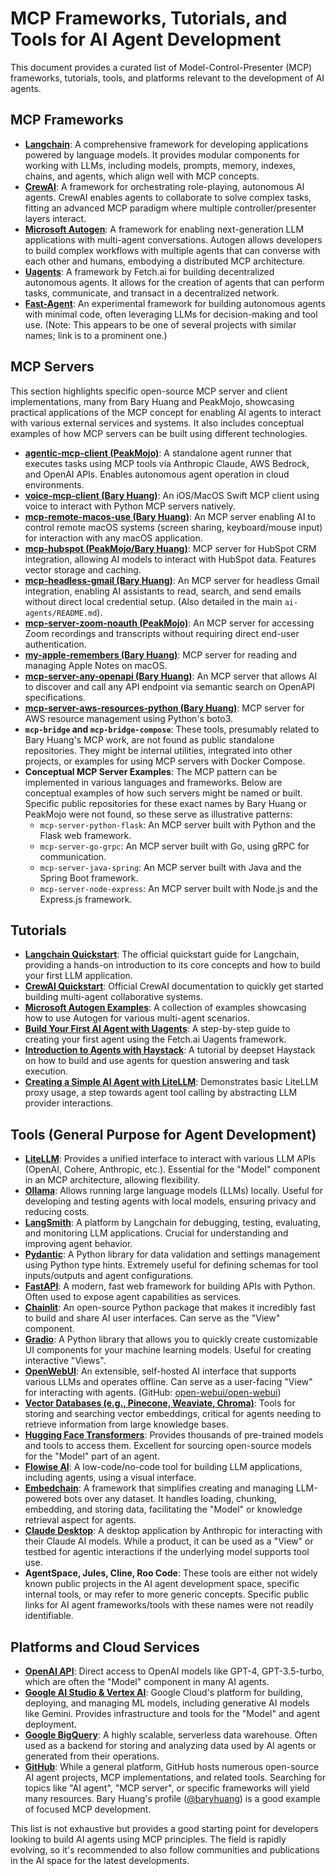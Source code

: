 # MCP Frameworks, Tutorials, and Tools for AI Agent Development

This document provides a curated list of Model-Control-Presenter (MCP) frameworks, tutorials, tools, and platforms relevant to the development of AI agents.

## MCP Frameworks

*   **[Langchain](https://www.langchain.com/)**: A comprehensive framework for developing applications powered by language models. It provides modular components for working with LLMs, including models, prompts, memory, indexes, chains, and agents, which align well with MCP concepts.
*   **[CrewAI](https://www.crewai.com/)**: A framework for orchestrating role-playing, autonomous AI agents. CrewAI enables agents to collaborate to solve complex tasks, fitting an advanced MCP paradigm where multiple controller/presenter layers interact.
*   **[Microsoft Autogen](https://microsoft.github.io/autogen/)**: A framework for enabling next-generation LLM applications with multi-agent conversations. Autogen allows developers to build complex workflows with multiple agents that can converse with each other and humans, embodying a distributed MCP architecture.
*   **[Uagents](https://fetch.ai/docs/uea/framework/uagents/)**: A framework by Fetch.ai for building decentralized autonomous agents. It allows for the creation of agents that can perform tasks, communicate, and transact in a decentralized network.
*   **[Fast-Agent](https://github.com/HumanAIGC/fastagent)**: An experimental framework for building autonomous agents with minimal code, often leveraging LLMs for decision-making and tool use. (Note: This appears to be one of several projects with similar names; link is to a prominent one.)

## MCP Servers

This section highlights specific open-source MCP server and client implementations, many from Bary Huang and PeakMojo, showcasing practical applications of the MCP concept for enabling AI agents to interact with various external services and systems. It also includes conceptual examples of how MCP servers can be built using different technologies.

*   **[agentic-mcp-client (PeakMojo)](https://github.com/peakmojo/agentic-mcp-client)**: A standalone agent runner that executes tasks using MCP tools via Anthropic Claude, AWS Bedrock, and OpenAI APIs. Enables autonomous agent operation in cloud environments.
*   **[voice-mcp-client (Bary Huang)](https://github.com/baryhuang/voice-mcp-client)**: An iOS/MacOS Swift MCP client using voice to interact with Python MCP servers natively.
*   **[mcp-remote-macos-use (Bary Huang)](https://github.com/baryhuang/mcp-remote-macos-use)**: An MCP server enabling AI to control remote macOS systems (screen sharing, keyboard/mouse input) for interaction with any macOS application.
*   **[mcp-hubspot (PeakMojo/Bary Huang)](https://github.com/peakmojo/mcp-hubspot)**: MCP server for HubSpot CRM integration, allowing AI models to interact with HubSpot data. Features vector storage and caching.
*   **[mcp-headless-gmail (Bary Huang)](https://github.com/baryhuang/mcp-headless-gmail)**: An MCP server for headless Gmail integration, enabling AI assistants to read, search, and send emails without direct local credential setup. (Also detailed in the main `ai-agents/README.md`).
*   **[mcp-server-zoom-noauth (PeakMojo)](https://github.com/peakmojo/mcp-server-zoom-noauth)**: An MCP server for accessing Zoom recordings and transcripts without requiring direct end-user authentication.
*   **[my-apple-remembers (Bary Huang)](https://github.com/baryhuang/my-apple-remembers)**: MCP server for reading and managing Apple Notes on macOS.
*   **[mcp-server-any-openapi (Bary Huang)](https://github.com/baryhuang/mcp-server-any-openapi)**: An MCP server that allows AI to discover and call any API endpoint via semantic search on OpenAPI specifications.
*   **[mcp-server-aws-resources-python (Bary Huang)](https://github.com/baryhuang/mcp-server-aws-resources-python)**: MCP server for AWS resource management using Python's boto3.
*   **`mcp-bridge` and `mcp-bridge-compose`**: These tools, presumably related to Bary Huang's MCP work, are not found as public standalone repositories. They might be internal utilities, integrated into other projects, or examples for using MCP servers with Docker Compose.
*   **Conceptual MCP Server Examples**: The MCP pattern can be implemented in various languages and frameworks. Below are conceptual examples of how such servers might be named or built. Specific public repositories for these exact names by Bary Huang or PeakMojo were not found, so these serve as illustrative patterns:
    *   `mcp-server-python-flask`: An MCP server built with Python and the Flask web framework.
    *   `mcp-server-go-grpc`: An MCP server built with Go, using gRPC for communication.
    *   `mcp-server-java-spring`: An MCP server built with Java and the Spring Boot framework.
    *   `mcp-server-node-express`: An MCP server built with Node.js and the Express.js framework.

## Tutorials

*   **[Langchain Quickstart](https://python.langchain.com/docs/get_started/quickstart)**: The official quickstart guide for Langchain, providing a hands-on introduction to its core concepts and how to build your first LLM application.
*   **[CrewAI Quickstart](https://docs.crewai.com/quickstart/)**: Official CrewAI documentation to quickly get started building multi-agent collaborative systems.
*   **[Microsoft Autogen Examples](https://microsoft.github.io/autogen/docs/Examples/AutoGen-Agent)**: A collection of examples showcasing how to use Autogen for various multi-agent scenarios.
*   **[Build Your First AI Agent with Uagents](https://fetch.ai/docs/uea/guides/general/intro-to-uagent-course/build-your-first-uagent/)**: A step-by-step guide to creating your first agent using the Fetch.ai Uagents framework.
*   **[Introduction to Agents with Haystack](https://haystack.deepset.ai/tutorials/23_introducing_agents)**: A tutorial by deepset Haystack on how to build and use agents for question answering and task execution.
*   **[Creating a Simple AI Agent with LiteLLM](https://docs.litellm.ai/docs/simple_proxy#example-usage-1)**: Demonstrates basic LiteLLM proxy usage, a step towards agent tool calling by abstracting LLM provider interactions.

## Tools (General Purpose for Agent Development)

*   **[LiteLLM](https://litellm.ai/)**: Provides a unified interface to interact with various LLM APIs (OpenAI, Cohere, Anthropic, etc.). Essential for the "Model" component in an MCP architecture, allowing flexibility.
*   **[Ollama](https://ollama.com/)**: Allows running large language models (LLMs) locally. Useful for developing and testing agents with local models, ensuring privacy and reducing costs.
*   **[LangSmith](https://www.langchain.com/langsmith)**: A platform by Langchain for debugging, testing, evaluating, and monitoring LLM applications. Crucial for understanding and improving agent behavior.
*   **[Pydantic](https://pydantic-docs.helpmanual.io/)**: A Python library for data validation and settings management using Python type hints. Extremely useful for defining schemas for tool inputs/outputs and agent configurations.
*   **[FastAPI](https://fastapi.tiangolo.com/)**: A modern, fast web framework for building APIs with Python. Often used to expose agent capabilities as services.
*   **[Chainlit](https://chainlit.io/)**: An open-source Python package that makes it incredibly fast to build and share AI user interfaces. Can serve as the "View" component.
*   **[Gradio](https://www.gradio.app/)**: A Python library that allows you to quickly create customizable UI components for your machine learning models. Useful for creating interactive "Views".
*   **[OpenWebUI](https://openwebui.com/)**: An extensible, self-hosted AI interface that supports various LLMs and operates offline. Can serve as a user-facing "View" for interacting with agents. (GitHub: [open-webui/open-webui](https://github.com/open-webui/open-webui))
*   **[Vector Databases (e.g., Pinecone, Weaviate, Chroma)](https://www.pinecone.io/)**: Tools for storing and searching vector embeddings, critical for agents needing to retrieve information from large knowledge bases.
*   **[Hugging Face Transformers](https://huggingface.co/docs/transformers/index)**: Provides thousands of pre-trained models and tools to access them. Excellent for sourcing open-source models for the "Model" part of an agent.
*   **[Flowise AI](https://flowiseai.com/)**: A low-code/no-code tool for building LLM applications, including agents, using a visual interface.
*   **[Embedchain](https://embedchain.ai/)**: A framework that simplifies creating and managing LLM-powered bots over any dataset. It handles loading, chunking, embedding, and storing data, facilitating the "Model" or knowledge retrieval aspect for agents.
*   **[Claude Desktop](https://www.anthropic.com/claude#claude-app)**: A desktop application by Anthropic for interacting with their Claude AI models. While a product, it can be used as a "View" or testbed for agentic interactions if the underlying model supports tool use.
*   **AgentSpace, Jules, Cline, Roo Code**: These tools are either not widely known public projects in the AI agent development space, specific internal tools, or may refer to more generic concepts. Specific public links for AI agent frameworks/tools with these names were not readily identifiable.

## Platforms and Cloud Services

*   **[OpenAI API](https://platform.openai.com/docs/api-reference)**: Direct access to OpenAI models like GPT-4, GPT-3.5-turbo, which are often the "Model" component in many AI agents.
*   **[Google AI Studio & Vertex AI](https://cloud.google.com/vertex-ai/docs/generative-ai/ai-studio/overview)**: Google Cloud's platform for building, deploying, and managing ML models, including generative AI models like Gemini. Provides infrastructure and tools for the "Model" and agent deployment.
*   **[Google BigQuery](https://cloud.google.com/bigquery)**: A highly scalable, serverless data warehouse. Often used as a backend for storing and analyzing data used by AI agents or generated from their operations.
*   **[GitHub](https://github.com/)**: While a general platform, GitHub hosts numerous open-source AI agent projects, MCP implementations, and related tools. Searching for topics like "AI agent", "MCP server", or specific frameworks will yield many resources. Bary Huang's profile ([@baryhuang](https://github.com/baryhuang)) is a good example of focused MCP development.

This list is not exhaustive but provides a good starting point for developers looking to build AI agents using MCP principles.
The field is rapidly evolving, so it's recommended to also follow communities and publications in the AI space for the latest developments.
